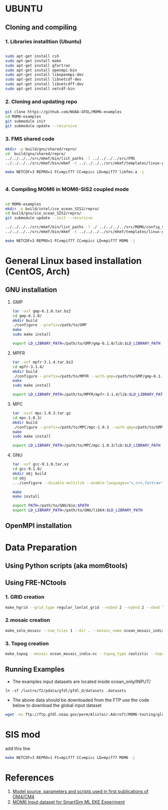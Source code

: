 # UBUNTU



## Cloning and compiling






### 1. Libraries installtion (Ubuntu)

```BASH

sudo apt-get install csh
sudo apt-get install make
sudo apt-get install gfortran
sudo apt-get install openmpi-bin
sudo apt-get install libopenmpi-dev
sudo apt-get install libnetcdf-dev
sudo apt-get install libnetcdff-dev
sudo apt-get install netcdf-bin

```

### 2. Cloning and updating repo


``` BASH
git clone https://github.com/NOAA-GFDL/MOM6-examples
cd MOM6-examples
git submodule init
git submodule update --recursive

```

### 3. FMS shared code

```BASH
mkdir -p build/gnu/shared/repro/
cd  build/gnu/shared/repro/ 
../../../../src/mkmf/bin/list_paths -l ../../../../src/FMS
../../../../src/mkmf/bin/mkmf -t ../../../../src/mkmf/templates/linux-gnu.mk -p libfms.a -c "-Duse_libMPI -Duse_netCDF" path_names)

make NETCDF=3 REPRO=1 FC=mpif77 CC=mpicc LD=mpif77 libfms.a -j



```

### 4. Compiling MOM6 in MOM6-SIS2 coupled mode

```BASH

cd MOM6-examples
mkdir -p build/intel/ice_ocean_SIS2/repro/
cd build/gnu/ice_ocean_SIS2/repro/
git submodule update --init --recursive

../../../../src/mkmf/bin/list_paths -l ./ ../../../../src/MOM6/config_src/{infra/FMS1,memory/dynamic_symmetric,drivers/FMS_cap,external} ../../../../src/MOM6/src/{*,*/*}/ ../../../../src/{atmos_null,coupler,land_null,ice_param,icebergs,SIS2,FMS/coupler,FMS/include}/
../../../../src/mkmf/bin/mkmf -t ../../../../src/mkmf/templates/linux-gnu.mk -o '-I../../shared/repro' -p MOM6 -l '-L../../shared/repro -lfms' -c '-Duse_AM3_physics -D_USE_LEGACY_LAND_' path_names

make NETCDF=3 REPRO=1 FC=mpif77 CC=mpicc LD=mpif77 MOM6 -j


```



# General Linux based installation (CentOS, Arch)

## GNU installation

1. GMP
   ```bash
   tar -vxf gmp-6.1.0.tar.bz2
   cd gmp-6.1.0/
   mkdir build
   ./configure --prefix=/path/to/GMP
   make 
   sudo make install
   
   export LD_LIBRARY_PATH=/path/to/GMP/gmp-6.1.0/lib:$LD_LIBRARY_PATH
   ```

2. MPFR
   ```bash
   tar -xvf mpfr-3.1.4.tar.bz2   
   cd mpfr-3.1.4/
   mkdir build
   ./configure --prefix=/path/to/MPFR --with-gmp=/path/to/GMP/gmp-6.1.0
   make 
   sudo make install
   
   export LD_LIBRARY_PATH=/path/to/MPFR/mpfr-3.1.4/lib:$LD_LIBRARY_PATH
   ```
3. MPC
   ```bash
   tar -zvxf mpc-1.0.3.tar.gz   
   cd mpc-1.0.3/
   mkdir build
   ./configure --prefix=/path/to/MPC/mpc-1.0.3 --with-gmp=/path/to/GMP/gmp-6.1.0 --with-mpfr=/path/to/MPFR/mpfr-3.1.4
   make 
   sudo make install
   
   export LD_LIBRARY_PATH=/path/to/MPC/mpc-1.0.3/lib:$LD_LIBRARY_PATH
   ```
4. GNU
   ```bash
   tar -vxf gcc-9.1.0.tar.xz   
   cd gcc-9.1.0/
   mkdir obj build
   cd obj
   .../configure --disable-multilib --enable-languages="c,c++,fortran" --prefix=/path/to/GNU --disable-static --enable-shared --with-gmp=/path/to/GMP/gmp-6.1.0 --with-mpfr=/path/to/MPFR/mpfr-3.1.4 --with-mpc=/path/to/MPC/mpc-1.0.3

   make 
   make install
   
   export PATH=/path/to/GNU/bin:$PATH
   export LD_LIBRARY_PATH=/path/to/GNU/lib64:$LD_LIBRARY_PATH
   ```
## OpenMPI installation





# Data Preparation

## Using Python scripts (aka mom6tools)

## Using FRE-NCtools

### 1. GRID creation

```BASH
make_hgrid --grid_type regular_lonlat_grid --nxbnd 2 --nybnd 2 --xbnd 77,99 --ybnd 4,23 --nlon 524 --nlat 384 --verbose'
```
### 2.mosaic creation

```BASH
make_solo_mosaic --num_tiles 1 --dir . --mosaic_name ocean_mosaic_india --tile_file mosaic.nc --periodx 0 --periody 0
```


### 3. Topog creation


```BASH
make_topog --mosaic ocean_mosaic_india.nc --topog_type realistic --topog_file gebco_test.nc --topog_field depth --scale_factor 1
```

## Running Examples

- The examples input datasets are located inside ocean_only/INPUT/

```bash'
ln -sf /lustre/f2/pdata/gfdl/gfdl_O/datasets .datasets
```

- The above data should be downloaded from the FTP use the code below to download the global input dataset

```bash
wget -nv ftp://ftp.gfdl.noaa.gov/perm/Alistair.Adcroft/MOM6-testing/global.tgz -q --show-progress
```


# SIS mod

add this line 

```BASH
make NETCDF=3 REPRO=1 FC=mpif77 CC=mpicc LD=mpif77 MOM6 -j
```

# References

1. [Model source, parameters and scripts used in first publications of OM4/CM4](https://zenodo.org/record/2601872#.YJOizCbhW00)
2. [MOM6 Input dataset for SmartSim ML EKE Experiment](https://zenodo.org/record/4682270#.YJOjdCbhW00)






